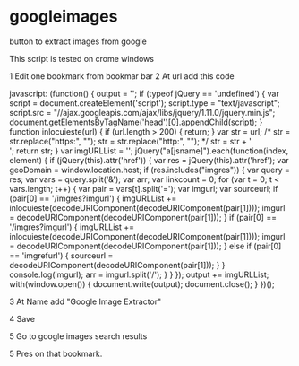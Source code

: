 # googleimages
button to extract images from google

This script is tested on crome windows


1 Edit one bookmark from bookmar bar
2 At url add this code

javascript: (function() { output = '<html><head><title>SEO Image SERP Extraction Tool</title></head><body>'; if (typeof jQuery == 'undefined') { var script = document.createElement('script'); script.type = "text/javascript"; script.src = "//ajax.googleapis.com/ajax/libs/jquery/1.11.0/jquery.min.js"; document.getElementsByTagName('head')[0].appendChild(script); } function inlocuieste(url) { if (url.length > 200) { return; } var str = url; /* str = str.replace("https:", ""); str = str.replace("http:", ""); */ str = str + '<br />'; return str; } var imgURLList = ''; jQuery("a[jsname]").each(function(index, element) { if (jQuery(this).attr('href')) { var res = jQuery(this).attr('href'); var geoDomain = window.location.host; if (res.includes("imgres")) { var query = res; var vars = query.split('&'); var arr; var linkcount = 0; for (var t = 0; t < vars.length; t++) { var pair = vars[t].split('='); var imgurl; var sourceurl; if (pair[0] == '/imgres?imgurl') { imgURLList += inlocuieste(decodeURIComponent(decodeURIComponent(pair[1]))); imgurl = decodeURIComponent(decodeURIComponent(pair[1])); } if (pair[0] == '/imgres?imgurl') { imgURLList += inlocuieste(decodeURIComponent(decodeURIComponent(pair[1]))); imgurl = decodeURIComponent(decodeURIComponent(pair[1])); } else if (pair[0] == 'imgrefurl') { sourceurl = decodeURIComponent(decodeURIComponent(pair[1])); } } console.log(imgurl); arr = imgurl.split('/'); } } }); output += imgURLList; with(window.open()) { document.write(output); document.close(); } })();

3 At Name add "Google Image Extractor"

4 Save

5 Go to google images search results

5 Pres on that bookmark.
